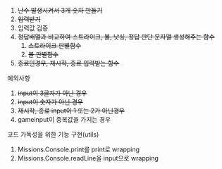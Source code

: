 1. ~~난수 발생시켜서 3개 숫자 만들기~~
2. ~~입력받기~~
3. 입력값 검증
4. ~~정답배열과 비교하여 스트라이크, 볼, 낫싱, 정답 판단 문자열 생성해주는 함수~~
   1. ~~스트라이크 판별함수~~
   2. ~~볼 판별함수~~
5. ~~종료인경우, 재시작, 종료 입력받는 함수~~

예외사항

1. ~~input이 3글자가 아닌 경우~~
2. ~~input이 숫자가 아닌 경우~~
3. ~~재시작, 종료 input이 1 또는 2가 아닌경우~~
4. gameinput이 중복값을 가지는 경우

코드 가독성을 위한 기능 구현(utils)

1. Missions.Console.print를 print로 wrapping
2. Missions.Console.readLine을 input으로 wrapping

